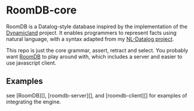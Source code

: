 # RoomDB-core

RoomDB is a Datalog-style database inspired by the implementation of the [Dynamicland](https://dynamicland.org/) project. It enables programmers to represent facts using natural language, with a syntax adapted from my [NL-Datalog project](https://github.com/harc/nl-datalog).

This repo is just the core grammar, assert, retract and select. You probably want [RoomDB](https://github.com/alexwarth/roomdb) to play around with, which includes a server and easier to use javascript client.

## Examples

see [RoomDB][], [roomdb-server][], and [roomdb-client][] for examples of integrating the engine.
